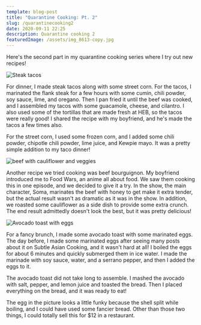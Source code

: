 ```yaml
---
template: blog-post
title: "Quarantine Cooking: Pt. 2"
slug: /quarantinecooking2
date: 2020-09-11 22:25
description: Quarantine cooking 2
featuredImage: /assets/img_8613-copy.jpg
---
```

Here's the second part in my quarantine cooking series where I try out new recipes!

![Steak tacos](/assets/img_8553.jpg "Steak tacos")

For dinner, I made steak tacos along with some street corn. For the tacos, I marinated the flank steak for a few hours with some cumin, chili powder, soy sauce, lime, and oregano. Then I pan fried it until the beef was cooked, and I assembled my tacos with some guacamole, cheese, and cilantro. I also used some of the tortillas that are made fresh at HEB, so the tacos were really good! I shared the recipe with my boyfriend, and he's made the tacos a few times also.

For the street corn, I used some frozen corn, and I added some chili powder, chipotle chili powder, lime juice, and Kewpie mayo. It was a pretty simple addition to my taco dinner!

![beef with cauliflower and veggies](/assets/img_8605.jpg "Beef bourguignon")

Another recipe we tried cooking was beef bourguignon. My boyfriend introduced me to Food Wars, an anime all about food. We saw them cooking this in one episode, and we decided to give it a try. In the show, the main character, Soma, marinates the beef with honey to get make it extra tender, but the actual result wasn't as dramatic as it was in the show. In addition, we roasted some cauliflower as a side dish to provide some extra crunch. The end result admittedly doesn't look the best, but it was pretty delicious!

![Avocado toast with eggs](/assets/img_8613.jpg "Avocado toast")

For a fancy brunch, I made some avocado toast with some marinated eggs. The day before, I made some marinated eggs after seeing many posts about it on Subtle Asian Cooking, and it wasn't hard at all! I boiled the eggs for about 6 minutes and quickly submerged them in ice water. I made the marinade with soy sauce, water, and a serrano pepper, and then I added the eggs to it. 

The avocado toast did not take long to assemble. I mashed the avocado with salt, pepper, and lemon juice and toasted the bread. Then I placed everything on the bread, and it was ready to eat! 

The egg in the picture looks a little funky because the shell split while boiling, and I could have used some fancier bread. Other than those two things, I could totally sell this for $12 in a restaurant.